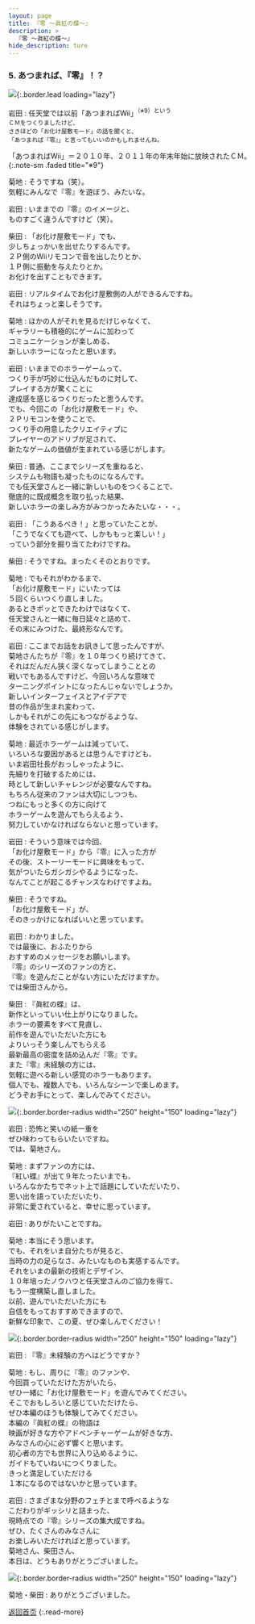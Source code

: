 ```yaml
---
layout: page
title: 『零 〜眞紅の蝶〜』
description: >
  『零 〜眞紅の蝶〜』
hide_description: ture
---
```


### 5. あつまれば、『零』！？

![](/interviews/jp/wii/sl2j/vol1/img/mainvisual5.jpg){:.border.lead loading="lazy"}

岩田
: 任天堂では以前「あつまればWii」<SUP>（※9）という<br>ＣＭをつくりましたけど、<br>さきほどの「お化け屋敷モード」の話を聞くと、<br>「あつまれば『零』」と言ってもいいのかもしれませんね。

「あつまればWii」＝２０１０年、２０１１年の年末年始に放映されたＣＭ。
{:.note-sm .faded title="※9"}

菊地
: そうですね（笑）。<br>気軽にみんなで『零』を遊ぼう、みたいな。

岩田
: いままでの『零』のイメージと、<br>ものすごく違うんですけど（笑）。

柴田
: 「お化け屋敷モード」でも、<br>少しちょっかいを出せたりするんです。<br>２Ｐ側のWiiリモコンで音を出したりとか、<br>１Ｐ側に振動を与えたりとか。<br>お化けを出すこともできます。

岩田
: リアルタイムでお化け屋敷側の人ができるんですね。<br>それはちょっと楽しそうです。

菊地
: ほかの人がそれを見るだけじゃなくて、<br>ギャラリーも積極的にゲームに加わって<br>コミュニケーションが楽しめる、<br>新しいホラーになったと思います。

岩田
: いままでのホラーゲームって、<br>つくり手が巧妙に仕込んだものに対して、<br>プレイする方が驚くことに<br>達成感を感じるつくりだったと思うんです。<br>でも、今回この「お化け屋敷モード」や、<br>２Ｐリモコンを使うことで、<br>つくり手の用意したクリエイティブに<br>プレイヤーのアドリブが足されて、<br>新たなゲームの価値が生まれている感じがします。

柴田
: 普通、ここまでシリーズを重ねると、<br>システムも物語も凝ったものになるんです。<br>でも任天堂さんと一緒に新しいものをつくることで、<br>徹底的に既成概念を取り払った結果、<br>新しいホラーの楽しみ方がみつかったみたいな・・・。

岩田
: 「こうあるべき！」と思っていたことが、<br>「こうでなくても遊べて、しかももっと楽しい！」<br>っていう部分を掘り当てたわけですね。

柴田
: そうですね。まったくそのとおりです。

菊地
: でもそれがわかるまで、<br>「お化け屋敷モード」にいたっては<br>５回くらいつくり直しました。<br>あるときポッとできたわけではなくて、<br>任天堂さんと一緒に毎日延々と詰めて、<br>その末にみつけた、最終形なんです。

岩田
: ここまでお話をお訊きして思ったんですが、<br>菊地さんたちが『零』を１０年つくり続けてきて、<br>それはだんだん狭く深くなってしまうこととの<br>戦いでもあるんですけど、今回いろんな意味で<br>ターニングポイントになったんじゃないでしょうか。<br>新しいインターフェイスとアイデアで<br>昔の作品が生まれ変わって、<br>しかもそれがこの先にもつながるような、<br>体験をされている感じがします。

菊地
: 最近ホラーゲームは減っていて、<br>いろいろな要因があるとは思うんですけども、<br>いま岩田社長がおっしゃったように、<br>先細りを打破するためには、<br>時として新しいチャレンジが必要なんですね。<br>もちろん従来のファンは大切にしつつも、<br>つねにもっと多くの方に向けて<br>ホラーゲームを遊んでもらえるよう、<br>努力していかなければならないと思っています。

岩田
: そういう意味では今回、<br>「お化け屋敷モード」から『零』に入った方が<br>その後、ストーリーモードに興味をもって、<br>気がついたらガシガシやるようになった、<br>なんてことが起こるチャンスなわけですよね。

柴田
: そうですね。<br>「お化け屋敷モード」が、<br>そのきっかけになればいいと思っています。

岩田
: わかりました。<br>では最後に、おふたりから<br>おすすめのメッセージをお願いします。<br>『零』のシリーズのファンの方と、<br>『零』を遊んだことがない方にいただけますか。<br>では柴田さんから。

柴田
: 『眞紅の蝶』は、<br>新作といっていい仕上がりになりました。<br>ホラーの要素をすべて見直し、<br>前作を遊んでいただいた方にも<br>よりいっそう楽しんでもらえる<br>最新最高の密度を詰め込んだ『零』です。<br>また『零』未経験の方には、<br>気軽に遊べる新しい感覚のホラーもあります。<br>個人でも、複数人でも、いろんなシーンで楽しめます。<br>どうぞお手にとって、楽しんでみてください。

![](/interviews/jp/wii/sl2j/vol1/img/photo13.jpg){:.border.border-radius width="250" height="150" loading="lazy"}

岩田
: 恐怖と笑いの紙一重を<br>ぜひ味わってもらいたいですね。<br>では、菊地さん。

菊地
: まずファンの方には、<br>『紅い蝶』が出て９年たったいまでも、<br>いろんなかたちでネット上で話題にしていただいたり、<br>思い出を語っていただいたり、<br>非常に愛されていると、幸せに思っています。

岩田
: ありがたいことですね。

菊地
: 本当にそう思います。<br>でも、それをいま自分たちが見ると、<br>当時の力の足らなさ、みたいなものも実感するんです。<br>それをいまの最新の技術とデザイン、<br>１０年培ったノウハウと任天堂さんのご協力を得て、<br>もう一度構築し直しました。<br>以前、遊んでいただいた方にも<br>自信をもっておすすめできますので、<br>新鮮な印象で、この夏、ぜひ楽しんでください！

![](/interviews/jp/wii/sl2j/vol1/img/photo14.jpg){:.border.border-radius width="250" height="150" loading="lazy"}

岩田
: 『零』未経験の方へはどうですか？

菊地
: もし、周りに『零』のファンや、<br>今回買っていただけた方がいたら、<br>ぜひ一緒に「お化け屋敷モード」を遊んでみてください。<br>そこでおもしろいと感じていただけたら、<br>ぜひ本編のほうも体験してみてください。<br>本編の『眞紅の蝶』の物語は<br>映画が好きな方やアドベンチャーゲームが好きな方、<br>みなさんの心に必ず響くと思います。<br>初心者の方でも世界に入り込めるように、<br>ガイドもていねいにつくりました。<br>きっと満足していただける<br>１本になるのではないかと思っています。

岩田
: さまざまな分野のフェチとまで呼べるような<br>こだわりがギッシリと詰まった、<br>現時点での『零』シリーズの集大成ですね。<br>ぜひ、たくさんのみなさんに<br>お楽しみいただければと思っています。<br>菊地さん、柴田さん、<br>本日は、どうもありがとうございました。

![](/interviews/jp/wii/sl2j/vol1/img/photo15.jpg){:.border.border-radius width="250" height="150" loading="lazy"}

菊地・柴田
: ありがとうございました。

[返回首页](../../../../../)
{:.read-more}

